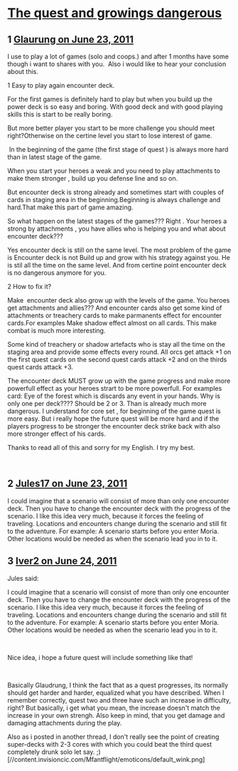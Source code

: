 # [The quest and growings dangerous](https://community.fantasyflightgames.com/topic/48908-the-quest-and-growings-dangerous/)

## 1 [Glaurung on June 23, 2011](https://community.fantasyflightgames.com/topic/48908-the-quest-and-growings-dangerous/?do=findComment&comment=489608)

I use to play a lot of games (solo and coops.) and after 1 months have some though i want to shares with you.  Also i would like to hear your conclusion about this.

1 Easy to play again encounter deck.

For the first games is definitely hard to play but when you build up the power deck is so easy and boring. With good deck and with good playing skills this is start to be really boring. 

But more better player you start to be more challenge you should meet right?Otherwise on the certine level you start to lose interest of game.

 In the beginning of the game (the first stage of quest ) is always more hard than in latest stage of the game.

When you start your heroes a weak and you need to play attachments to make them stronger , build up you defense line and so on.

But encounter deck is strong already and sometimes start with couples of cards in staging area in the beginning.Beginning is always challenge and hard.That make this part of game amazing.

So what happen on the latest stages of the games??? Right . Your heroes a strong by attachments , you have allies who is helping you and what about encounter deck???

Yes encounter deck is still on the same level. The most problem of the game is Encounter deck is not Build up and grow with his strategy against you. He is stil all the time on the same level. And from certine point encounter deck is no dangerous anymore for you. 

2 How to fix it?

Make  encounter deck also grow up with the levels of the game. You heroes get attachments and allies??? And encounter cards also get some kind of attachments or treachery cards to make parmanents effect for encounter cards.For examples Make shadow effect almost on all cards. This make combat is much more interesting.  

Some kind of treachery or shadow artefacts who is stay all the time on the staging area and provide some effects every round. All orcs get attack +1 on the first quest cards on the second quest cards attack +2 and on the thirds quest cards attack +3.

The encounter deck MUST grow up with the game progress and make more powerfull effect as your heroes strart to be more powerfull. For examples card: Eye of the forest which is discards any event in your hands. Why is only one per deck???? Should be 2 or 3. Than is already much more dangerous. I understand for core set , for beginning of the game quest is more easy. But i really hope the future quest will be more hard and if the players progress to be stronger the encounter deck strike back with also more stronger effect of his cards.

Thanks to read all of this and sorry for my English. I try my best.

 

## 2 [Jules17 on June 23, 2011](https://community.fantasyflightgames.com/topic/48908-the-quest-and-growings-dangerous/?do=findComment&comment=489691)

I could imagine that a scenario will consist of more than only one encounter deck. Then you have to change the encounter deck with the progress of the scenario. I like this idea very much, because it forces the feeling of traveling. Locations and encounters change during the scenario and still fit to the adventure. For example: A scenario starts before you enter Moria. Other locations would be needed as when the scenario lead you in to it.

## 3 [Iver2 on June 24, 2011](https://community.fantasyflightgames.com/topic/48908-the-quest-and-growings-dangerous/?do=findComment&comment=490393)

Jules said:

I could imagine that a scenario will consist of more than only one encounter deck. Then you have to change the encounter deck with the progress of the scenario. I like this idea very much, because it forces the feeling of traveling. Locations and encounters change during the scenario and still fit to the adventure. For example: A scenario starts before you enter Moria. Other locations would be needed as when the scenario lead you in to it.



 

Nice idea, i hope a future quest will include something like that!

 

Basically Glaudrung, I think the fact that as a quest progresses, its normally should get harder and harder, equalized what you have described. When I remember correctly, quest two and three have such an increase in difficulty, right? But basically, i get what you mean, the increase doesn't match the increase in your own strengh. Also keep in mind, that you get damage and damaging attachments during the play.

Also as i posted in another thread, I don't really see the point of creating super-decks with 2-3 cores with which you could beat the third quest completely drunk solo let say. ;) [//content.invisioncic.com/Mfantflight/emoticons/default_wink.png]

